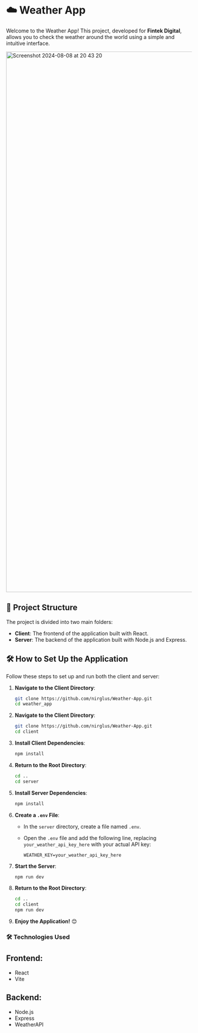 # ☁️ Weather App

Welcome to the Weather App! This project, developed for **Fintek Digital**, allows you to check the weather around the world using a simple and intuitive interface.

<img width="1461" alt="Screenshot 2024-08-08 at 20 43 20" src="https://github.com/user-attachments/assets/a9731fea-e7ab-46f7-af01-8f7e5530eb5c">

## 📁 Project Structure

The project is divided into two main folders:

- **Client**: The frontend of the application built with React.
- **Server**: The backend of the application built with Node.js and Express.

## 🛠️ How to Set Up the Application

Follow these steps to set up and run both the client and server:

1. **Navigate to the Client Directory**:
   ```bash
   git clone https://github.com/nirglus/Weather-App.git
   cd weather_app
   ```

2. **Navigate to the Client Directory**:
   ```bash
   git clone https://github.com/nirglus/Weather-App.git
   cd client
   ```
3. **Install Client Dependencies**:
   ```bash
   npm install
   ```
4. **Return to the Root Directory**:
   ```bash
   cd ..
   cd server
   ```
5. **Install Server Dependencies**:
   ```bash
   npm install
   ```
6. **Create a `.env` File**:

   - In the `server` directory, create a file named `.env`.
   
   - Open the `.env` file and add the following line, replacing `your_weather_api_key_here` with your actual API key:
     ```env
     WEATHER_KEY=your_weather_api_key_here
     ```

7. **Start the Server**:

   ```bash
   npm run dev
   ```

8. **Return to the Root Directory**:

   ```bash
   cd ..
   cd client
   npm run dev
   ```

9. **Enjoy the Application!** 😊

### 🛠️ Technologies Used
## Frontend:

- React
- Vite

## Backend:

- Node.js
- Express
- WeatherAPI
